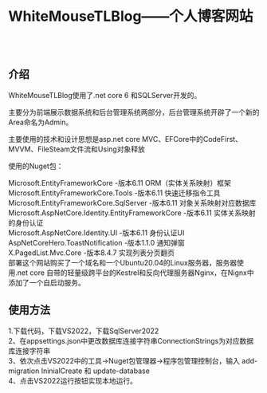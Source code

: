 # WhiteMouseTLBlog——个人博客网站
<br/><br/>
## **介绍**

WhiteMouseTLBlog使用了.net core 6 和SQLServer开发的。

主要分为前端展示数据系统和后台管理系统两部分，后台管理系统开辟了一个新的Area命名为Admin。

主要使用的技术和设计思想是asp.net core MVC、EFCore中的CodeFirst、MVVM、FileSteam文件流和Using对象释放

使用的Nuget包：

Microsoft.EntityFrameworkCore    -版本6.11 ORM（实体关系映射）框架
<br/>
Microsoft.EntityFrameworkCore.Tools    -版本6.11 快速迁移指令工具
<br/>
Microsoft.EntityFrameworkCore.SqlServer        -版本6.11 对象关系映射对应数据库
<br/>
Microsoft.AspNetCore.Identity.EntityFrameworkCore     -版本6.11 实体关系映射的身份认证
<br/>
Microsoft.AspNetCore.Identity.UI         -版本6.11  身份认证UI
<br/>
AspNetCoreHero.ToastNotification         -版本1.1.0 通知弹窗
<br/>
X.PagedList.Mvc.Core                            -版本8.4.7 实现列表分页翻页
<br/>
部署这个网站购买了一个域名和一个Ubuntu20.04的Linux服务器，服务器使用.net core 自带的轻量级跨平台的Kestrel和反向代理服务器Nginx，在Nignx中添加了一个自启动服务。

## 使用方法
1.下载代码，下载VS2022，下载SqlServer2022<br/>
2、在appsettings.json中更改数据库连接字符串ConnectionStrings为对应数据库连接字符串<br/>
3、依次点击VS2022中的工具→Nuget包管理器→程序包管理控制台，输入 add-migration IninialCreate 和 update-database<br/>
4、点击VS2022运行按钮实现本地运行。
